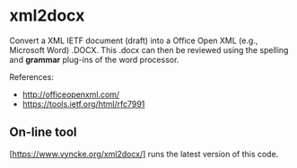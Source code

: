 # xml2docx

Convert a XML IETF document (draft) into a Office Open XML (e.g., Microsoft Word) .DOCX. This .docx can then be reviewed using the spelling and **grammar** plug-ins of the word processor.

References:

* http://officeopenxml.com/
* https://tools.ietf.org/html/rfc7991

## On-line tool

[https://www.vyncke.org/xml2docx/] runs the latest version of this code.
